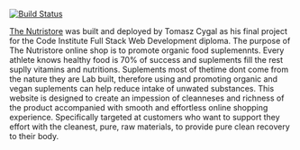 [![Build Status](https://travis-ci.org/tomciosegal/nutri-store.svg?branch=master)](https://travis-ci.org/tomciosegal/nutri-store)

[The Nutristore](https://nutristore-cygal.herokuapp.com/) was built and deployed by Tomasz Cygal as his final project for 
the Code Institute Full Stack Web Development diploma. The  purpose of The Nutristore online shop is to promote organic food suplemennts.
Every athlete knows healthy food is 70% of success and suplements fill the rest suplly vitamins and nutritions. Suplements most of thetime dont come from 
the nature they are Lab built, therefore using and promoting organic and vegan suplements can help reduce intake of unwated substances.
This website is designed to create an impession of cleanneses and richness of the product accompanied with smooth and effortless online shopping experience. 
Specifically targeted at customers who want to support they effort with the cleanest, pure, raw materials, to provide pure clean recovery to their body. 
